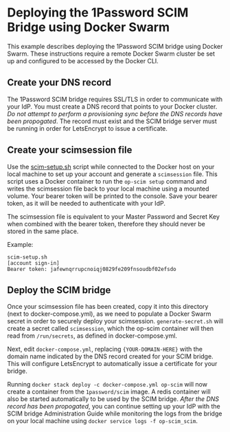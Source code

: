 # Deploying the 1Password SCIM Bridge using Docker Swarm

This example describes deploying the 1Password SCIM bridge using Docker Swarm. These instructions require a remote Docker Swarm cluster be set up and configured to be accessed by the Docker CLI.

## Create your DNS record

The 1Password SCIM bridge requires SSL/TLS in order to communicate with your IdP. You must create a DNS record that points to your Docker cluster. _Do not attempt to perform a provisioning sync before the DNS records have been propogated_. The record must exist and the SCIM bridge server must be running in order for LetsEncrypt to issue a certificate.

## Create your scimsession file

Use the [scim-setup.sh](https://github.com/1Password/scim-examples/tree/master/scim-setup.sh) script while connected to the Docker host on your local machine to set up your account and generate a `scimsession` file. This script uses a Docker container to run the `op-scim setup` command and writes the scimsession file back to your local machine using a mounted volume. Your bearer token will be printed to the console. Save your bearer token, as it will be needed to authenticate with your IdP.

The scimsession file is equivalent to your Master Password and Secret Key when combined with the bearer token, therefore they should never be stored in the same place.

Example:
```
scim-setup.sh
[account sign-in]
Bearer token: jafewnqrrupcnoiqj0829fe209fnsoudbf02efsdo
```

## Deploy the SCIM bridge

Once your scimsession file has been created, copy it into this directory (next to docker-compose.yml), as we need to populate a Docker Swarm secret in order to securely deploy your scimsession. `generate-secret.sh` will create a secret called `scimsession`, which the op-scim container will then read from `/run/secrets`, as defined in docker-compose.yml.

Next, edit `docker-compose.yml`, replacing `{YOUR-DOMAIN-HERE}` with the domain name indicated by the DNS record created for your SCIM bridge. This will configure LetsEncrypt to automatically issue a certificate for your bridge.

Running `docker stack deploy -c docker-compose.yml op-scim` will now create a container from the `1password/scim` image. A redis container will also be started automatically to be used by the SCIM bridge. _After the DNS record has been propogated_, you can continue setting up your IdP with the SCIM bridge Administration Guide while monitoring the logs from the bridge on your local machine using `docker service logs -f op-scim_scim`.